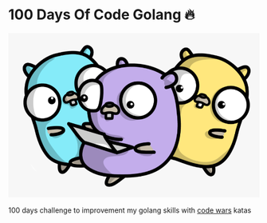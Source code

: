 # 100 Days Of Code Golang :fire:

<img class="special-img-class" src="golang-gopher.png"  alt="CharlesCD logo"/>

100 days challenge to improvement my golang skills with [code wars](https://www.codewars.com/) katas

